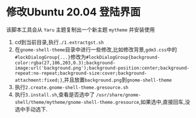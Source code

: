 # 修改Ubuntu 20.04 登陆界面

该脚本工具会从 `Yaru` 主题复制出一个新主题 `mytheme` 并安装使用

1. cd到当前目录,执行`./1.extractgst.sh`
2. 在`gnome-shell-theme`目录中进行一些修改,比如修改背景,`gdm3.css`中的`#lockDialogGroup{...}`修改为`#lockDialogGroup{background-color:rgba(27,106,203,0.3);background-image:url('background.png');background-position:center;background-repeat:no-repeat;background-size:cover;background-attachment:fixed;}`,并且放置`background.png`到`gnome-shell-theme`
3. 执行`2.create.gnome-shell-theme.gresource.sh`
4. 执行`3.install.sh`,查看是否选中了 `/usr/share/gnome-shell/theme/mytheme/gnome-shell-theme.gresource`,如果选中,直接回车,没选中手动选下.
